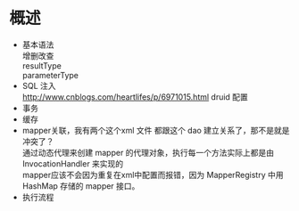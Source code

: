 # 概述

- 基本语法  
  增删改查  
  resultType  
  parameterType  
- SQL 注入  
  http://www.cnblogs.com/heartlifes/p/6971015.html  druid 配置
- 事务  
- 缓存  
- mapper关联，我有两个这个xml 文件 都跟这个 dao 建立关系了，那不是就是冲突了？  
  通过动态代理来创建 mapper 的代理对象，执行每一个方法实际上都是由 InvocationHandler 来实现的  
  mapper应该不会因为重复在xml中配置而报错，因为 MapperRegistry 中用 HashMap 存储的 mapper 接口。    
- 执行流程
